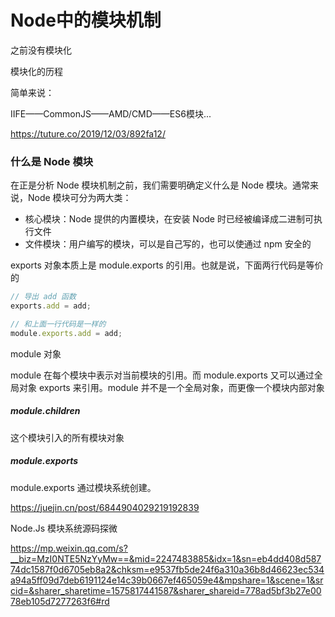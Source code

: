 # Node中的模块机制 



之前没有模块化

模块化的历程

简单来说：

IIFE——CommonJS——AMD/CMD——ES6模块...





https://tuture.co/2019/12/03/892fa12/

### 什么是 Node 模块

在正是分析 Node 模块机制之前，我们需要明确定义什么是 Node 模块。通常来说，Node 模块可分为两大类：

- 核心模块：Node 提供的内置模块，在安装 Node 时已经被编译成二进制可执行文件
- 文件模块：用户编写的模块，可以是自己写的，也可以使通过 npm 安全的





exports 对象本质上是 module.exports 的引用。也就是说，下面两行代码是等价的

```javascript
// 导出 add 函数
exports.add = add;

// 和上面一行代码是一样的
module.exports.add = add;
```





module 对象

module 在每个模块中表示对当前模块的引用。而 module.exports 又可以通过全局对象 exports 来引用。module 并不是一个全局对象，而更像一个模块内部对象

##### module.children

这个模块引入的所有模块对象

##### module.exports 

module.exports 通过模块系统创建。





https://juejin.cn/post/6844904029219192839









Node.Js 模块系统源码探微

https://mp.weixin.qq.com/s?__biz=MzI0NTE5NzYyMw==&mid=2247483885&idx=1&sn=eb4dd408d58774dc1587f0d6705eb8a2&chksm=e9537fb5de24f6a310a36b8d46623ec534a94a5ff09d7deb6191124e14c39b0667ef465059e4&mpshare=1&scene=1&srcid=&sharer_sharetime=1575817441587&sharer_shareid=778ad5bf3b27e0078eb105d7277263f6#rd